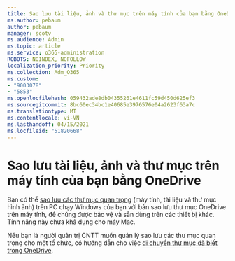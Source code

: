 ```yaml
---
title: Sao lưu tài liệu, ảnh và thư mục trên máy tính của bạn bằng OneDrive
ms.author: pebaum
author: pebaum
manager: scotv
ms.audience: Admin
ms.topic: article
ms.service: o365-administration
ROBOTS: NOINDEX, NOFOLLOW
localization_priority: Priority
ms.collection: Adm_O365
ms.custom:
- "9003078"
- "5853"
ms.openlocfilehash: 059432ade8db04355261e4611fc59d450d625ef3
ms.sourcegitcommit: 8bc60ec34bc1e40685e3976576e04a2623f63a7c
ms.translationtype: MT
ms.contentlocale: vi-VN
ms.lasthandoff: 04/15/2021
ms.locfileid: "51820668"
---
```

# <a name="back-up-your-documents-pictures-and-desktop-folders-with-onedrive"></a>Sao lưu tài liệu, ảnh và thư mục trên máy tính của bạn bằng OneDrive

Bạn có thể [sao lưu các thư mục quan trọng](https://support.office.com/article/d61a7930-a6fb-4b95-b28a-6552e77c3057)  (máy tính, tài liệu và thư mục hình ảnh) trên PC chạy Windows của bạn với bản sao lưu thư mục OneDrive trên máy tính, để chúng được bảo vệ và sẵn dùng trên các thiết bị khác. Tính năng này chưa khả dụng cho máy Mac.  

Nếu bạn là người quản trị CNTT muốn quản lý sao lưu các thư mục quan trọng cho một tổ chức, có hướng dẫn cho việc [di chuyển thư mục đã biết trong OneDrive](https://docs.microsoft.com/onedrive/redirect-known-folders).
